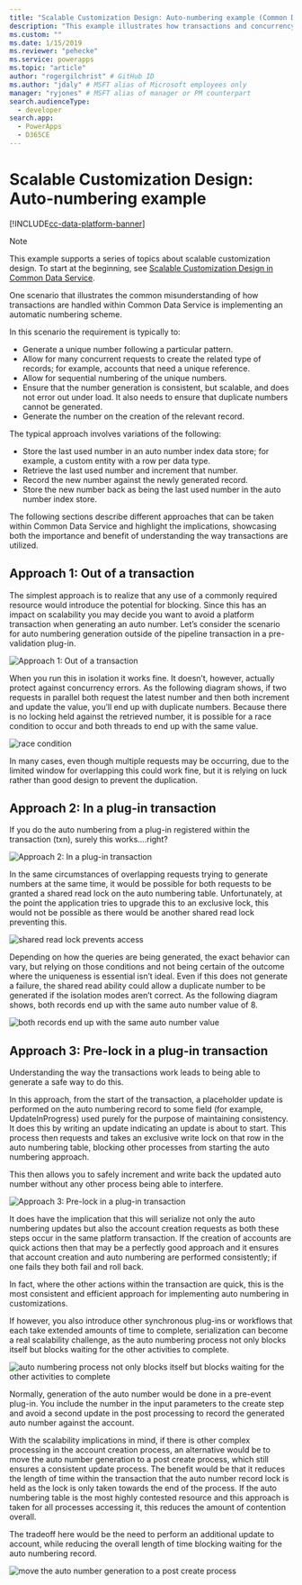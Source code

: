 ```yaml
---
title: "Scalable Customization Design: Auto-numbering example (Common Data Service) | Microsoft Docs" # Intent and product brand in a unique string of 43-59 chars including spaces
description: "This example illustrates how transactions and concurrency issues need to be accounted for in a code customization." # 115-145 characters including spaces. This abstract displays in the search result.
ms.custom: ""
ms.date: 1/15/2019
ms.reviewer: "pehecke"
ms.service: powerapps
ms.topic: "article"
author: "rogergilchrist" # GitHub ID
ms.author: "jdaly" # MSFT alias of Microsoft employees only
manager: "ryjones" # MSFT alias of manager or PM counterpart
search.audienceType: 
  - developer
search.app: 
  - PowerApps
  - D365CE
---
```

# Scalable Customization Design: Auto-numbering example

[!INCLUDE[cc-data-platform-banner](../../../includes/cc-data-platform-banner.md)]

> [!NOTE]
> This example supports a series of topics about scalable customization design. To start at the beginning, see [Scalable Customization Design in Common Data Service](overview.md).

One scenario that illustrates the common misunderstanding of how transactions are handled within Common Data Service is implementing an automatic numbering scheme.

In this scenario the requirement is typically to:

- Generate a unique number following a particular pattern.
- Allow for many concurrent requests to create the related type of records; for example, accounts that need a unique reference.
- Allow for sequential numbering of the unique numbers.
- Ensure that the number generation is consistent, but scalable, and does not error out under load. It also needs to ensure that duplicate numbers cannot be generated.
- Generate the number on the creation of the relevant record.

The typical approach involves variations of the following:

- Store the last used number in an auto number index data store; for example, a custom entity with a row per data type.
- Retrieve the last used number and increment that number.
- Record the new number against the newly generated record.
- Store the new number back as being the last used number in the auto number index store.

The following sections describe different approaches that can be taken within Common Data Service and highlight the implications, showcasing both the importance and benefit of understanding the way transactions are utilized. 

## Approach 1: Out of a transaction

The simplest approach is to realize that any use of a commonly required resource would introduce the potential for blocking. Since this has an impact on scalability you may decide you want to avoid a platform transaction when generating an auto number.
Let’s consider the scenario for auto numbering generation outside of the pipeline transaction in a pre-validation plug-in.

![Approach 1: Out of a transaction](media/autonumber-approach-1.png)

When you run this in isolation it works fine. It doesn’t, however, actually protect against concurrency errors. As the following diagram shows, if two requests in parallel both request the latest number and then both increment and update the value, you’ll end up with duplicate numbers. Because there is no locking held against the retrieved number, it is possible for a race condition to occur and both threads to end up with the same value. 

![race condition](media/autonumber-approach-1-a.png)

In many cases, even though multiple requests may be occurring, due to the limited window for overlapping this could work fine, but it is relying on luck rather than good design to prevent the duplication.

## Approach 2: In a plug-in transaction

If you do the auto numbering from a plug-in registered within the transaction (txn), surely this works….right?

![Approach 2: In a plug-in transaction](media/autonumber-approach-2.png)

In the same circumstances of overlapping requests trying to generate numbers at the same time, it would be possible for both requests to be granted a shared read lock on the auto numbering table. Unfortunately, at the point the application tries to upgrade this to an exclusive lock, this would not be possible as there would be another shared read lock preventing this.

![shared read lock prevents access](media/autonumber-approach-2-a.png)

Depending on how the queries are being generated, the exact behavior can vary, but relying on those conditions and not being certain of the outcome where the uniqueness is essential isn’t ideal. Even if this does not generate a failure, the shared read ability could allow a duplicate number to be generated if the isolation modes aren’t correct. As the following diagram shows, both records end up with the same auto number value of 8.

![both records end up with the same auto number value](media/autonumber-approach-2-b.png)

## Approach 3: Pre-lock in a plug-in transaction

Understanding the way the transactions work leads to being able to generate a safe way to do this. 

In this approach, from the start of the transaction, a placeholder update is performed on the auto numbering record to some field (for example, UpdateInProgress) used purely for the purpose of maintaining consistency. It does this by writing an update indicating an update is about to start. This process then requests and takes an exclusive write lock on that row in the auto numbering table, blocking other processes from starting the auto numbering approach. 

This then allows you to safely increment and write back the updated auto number without any other process being able to interfere. 

![Approach 3: Pre-lock in a plug-in transaction](media/autonumber-approach-3.png)

It does have the implication that this will serialize not only the auto numbering updates but also the account creation requests as both these steps occur in the same platform transaction. If the creation of accounts are quick actions then that may be a perfectly good approach and it ensures that account creation and auto numbering are performed consistently; if one fails they both fail and roll back.
 
In fact, where the other actions within the transaction are quick, this is the most consistent and efficient approach for implementing auto numbering in customizations. 

If however, you also introduce other synchronous plug-ins or workflows that each take extended amounts of time to complete, serialization can become a real scalability challenge, as the auto numbering process not only blocks itself but blocks waiting for the other activities to complete. 

![auto numbering process not only blocks itself but blocks waiting for the other activities to complete](media/autonumber-approach-3-a.png)

Normally, generation of the auto number would be done in a pre-event plug-in. You include the number in the input parameters to the create step and avoid a second update in the post processing to record the generated auto number against the account.

With the scalability implications in mind, if there is other complex processing in the account creation process, an alternative would be to move the auto number generation to a post create process, which still ensures a consistent update process. The benefit would be that it reduces the length of time within the transaction that the auto number record lock is held as the lock is only taken towards the end of the process. If the auto numbering table is the most highly contested resource and this approach is taken for all processes accessing it, this reduces the amount of contention overall.

The tradeoff here would be the need to perform an additional update to account, while reducing the overall length of time blocking waiting for the auto numbering record.

![move the auto number generation to a post create process](media/autonumber-approach-3-b.png)
